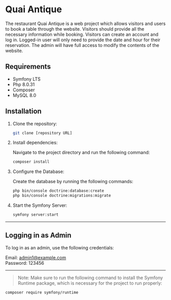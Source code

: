 # Quai Antique

The restaurant Quai Antique is a web project which allows visitors and users to book a table through the website.
Visitors should provide all the necessary information while booking. Visitors can create an account 
and log in. Logged-in user will only need to provide the date and hour for their reservation. The admin will have full access to modify the contents of the website.

## Requirements
- Symfony LTS
- Php 8.0.31
- Composer
- MySQL 8.0

## Installation
1. Clone the repository:

    ```bash
    git clone [repository URL]
    ```
2. Install dependencies:

    Navigate to the project directory and run the following command:

    ```bash
    composer install
    ```

3. Configure the Database:

    Create the database by running the following commands:

    ```bash
    php bin/console doctrine:database:create
    php bin/console doctrine:migrations:migrate
    ```

4. Start the Symfony Server:

    ```bash
    symfony server:start
    ```

---

## Logging in as Admin

To log in as an admin, use the following credentials:

Email: admin1@example.com   
Password: 123456

---

> Note: Make sure to run the following command to install the Symfony Runtime package, which is necessary for the project to run properly:

```bash
composer require symfony/runtime

